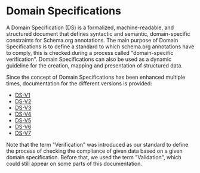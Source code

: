 # Domain Specifications

A Domain Specification (DS) is a formalized, machine-readable, and structured document that defines syntactic and semantic, domain-specific constraints for Schema.org annotations.
The main purpose of Domain Specifications is to define a standard to which schema.org annotations have to comply, this is checked during a process called "domain-specific verification". Domain Specifications can also be used as a dynamic guideline for the creation, mapping and presentation of structured data.  

Since the concept of Domain Specifications has been enhanced multiple times, documentation for the different versions is provided:

* [DS-V1](DS-V1/README.md)
* [DS-V2](DS-V2/README.md)
* [DS-V3](DS-V3/README.md)
* [DS-V4](DS-V4/README.md)
* [DS-V5](DS-V5/README.md)
* [DS-V6](DS-V6/README.md)
* [DS-V7](DS-V7/README.md)

Note that the term "Verification" was introduced as our standard to define the process of checking the compliance of given data based on a given domain specification. Before that, we used the term "Validation", which could still appear on some parts of this documentation.
